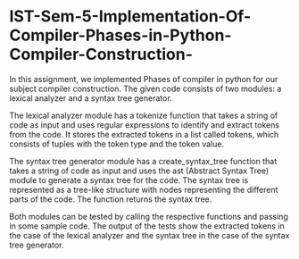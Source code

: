 # IST-Sem-5-Implementation-Of-Compiler-Phases-in-Python-Compiler-Construction-
In this assignment, we implemented Phases of compiler in python for our subject compiler construction.
The given code consists of two modules: a lexical analyzer and a syntax tree generator.

The lexical analyzer module has a tokenize function that takes a string of code as input and uses regular expressions to identify and extract tokens from the code. It stores the extracted tokens in a list called tokens, which consists of tuples with the token type and the token value.

The syntax tree generator module has a create_syntax_tree function that takes a string of code as input and uses the ast (Abstract Syntax Tree) module to generate a syntax tree for the code. The syntax tree is represented as a tree-like structure with nodes representing the different parts of the code. The function returns the syntax tree.

Both modules can be tested by calling the respective functions and passing in some sample code. The output of the tests show the extracted tokens in the case of the lexical analyzer and the syntax tree in the case of the syntax tree generator.
